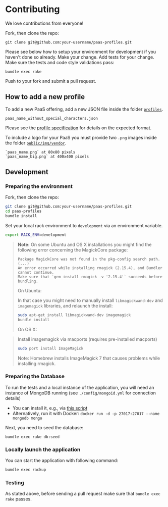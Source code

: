 # Contributing

We love contributions from everyone!

Fork, then clone the repo:

    git clone git@github.com:your-username/paas-profiles.git

Please see below how to setup your environment for development if you haven't done so already.
Make your change. Add tests for your change. Make sure the tests and code style validations pass:

    bundle exec rake

Push to your fork and submit a pull request.

## How to add a new profile

To add a new PaaS offering, add a new JSON file inside the folder [`profiles`](/profiles/).

    paas_name_without_special_characters.json

Please see the [profile specification](README.md#profile-specification) for details on the expected format.

To include a logo for your PaaS you must provide two `.png` images inside the folder [`public/img/vendor`](/public/img/vendor).

    `paas_name.png` at 80x80 pixels
    `paas_name_big.png` at 400x400 pixels

## Development

### Preparing the environment

Fork, then clone the repo:

``` bash
git clone git@github.com:your-username/paas-profiles.git
cd paas-profiles
bundle install
```

Set your local rack environment to `development` via an environment variable.

``` bash
export RACK_ENV=development
```

> **Note:** On some Ubuntu and OS X installations you might find the following
> error concerning the MagickCore package:
>
> ```
> Package MagickCore was not found in the pkg-config search path.
> (...)
> An error occurred while installing rmagick (2.15.4), and Bundler cannot continue.
> Make sure that `gem install rmagick -v '2.15.4'` succeeds before bundling.
> ```
>
> On Ubuntu:
>
> In that case you might need to manually install `libmagickwand-dev`
> and `imagemagick` libraries, and relaunch the install:
>
> ``` bash
> sudo apt-get install libmagickwand-dev imagemagick
> bundle install
> ```
>
> On OS X:

> Install imagemagick via macports (requires pre-installed macports) 
> ``` bash
> sudo port install ImageMagick
> ```
> Note: Homebrew installs ImageMagick 7 that causes problems while installing rmagick.
>

### Preparing the Database

To run the tests and a local instance of the application, you will
need an instance of MongoDB running (see `./config/mongoid.yml` for connection details)
- You can install it, e.g., via [this script](https://gist.github.com/rbf/4001e6cc6d74465803f3)  
- Alternatively, run it with Docker: `docker run -d -p 27017:27017 --name mongodb mongo`

Next, you need to seed the database:

    bundle exec rake db:seed

### Locally launch the application

You can start the application with following command:

``` bash
bundle exec rackup
```

### Testing

As stated above, before sending a pull request make sure that `bundle exec rake` passes.
